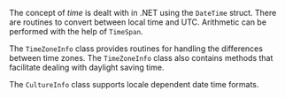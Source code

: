 The concept of _time_ is dealt with in .NET using the `DateTime` struct. There are routines to convert between local time and UTC. Arithmetic can be performed with the help of `TimeSpan`.

The `TimeZoneInfo` class provides routines for handling the differences between time zones. The `TimeZoneInfo` class also contains methods that facilitate dealing with daylight saving time.

The `CultureInfo` class supports locale dependent date time formats.
